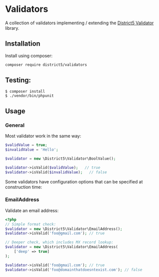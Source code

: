 # Validators
A collection of validators implementing / extending the [District5 Validator](https://github.com/district-5/php-validator) library.

## Installation
Install using composer:
```bash
composer require district5/validators
```

## Testing:

```
$ composer install
$ ./vendor/bin/phpunit
```

## Usage
### General
Most validator work in the same way:
```php
$validValue = true;
$invalidValue = 'Hello';

$validator = new \District5\Validator\BoolValue();

$validator->isValid($validValue);   // true
$validator->isValid($invalidValue);   // false
```

Some validators have configuration options that can be specified at construction time:

### EmailAddress
Validate an email address:
```php
<?php
// Simple format check:
$validator = new \District5\Validator\EmailAddress();
$validator->isValid('foo@gmail.com'); // true

// Deeper check, which includes MX record lookup:
$validator = new \District5\Validator\EmailAddress(
    ['deep' => true]
);

$validator->isValid('foo@gmail.com'); // true
$validator->isValid('foo@domainthatdoesntexist.com'); // false
```
